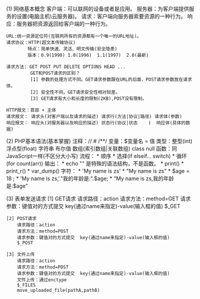 (1) 网络基本概念
    客户端：可以联网的设备或者是应用。
    服务器：为客户端提供服务的设置(电脑主机\云服务器)。
    请求：客户端向服务器索要资源的一种行为。
    响应：服务器把资源返回给客户端的一种行为。

    URL:统一资源定位符(互联网所有的资源都有一个唯一的URL地址)。
    请求协议：HTTP(超文本传输协议) 
            特点：简单快速、灵活、明文传输(安全隐患)
            版本：0.9(1990) 1.0(1996)  1.1(1997)  2.0(最新)

    请求方法: GET POST PUT DELETE OPTIONS HEAD ...
             GET和POST请求的区别？
             [1] 参数的处理方式不同。GET请求参数跟在URL的后面，POST请求参数放在请求体。
             [2] 安全性不同，GET请求安全性相对较差。
             [3] GET请求有大小和长度的限制(2KB),POST没有限制。

    HTTP报文：首部 + 主体
    请求报文： 请求头(对客户端以及请求的描述) 请求行(方法|协议|路径) 请求体(参数)
    响应报文： 响应头(对服务器以及响应的描述) 状态行(协议|状态    )  响应体(具体的数据)



(2) PHP基本语法(基本掌握)
    注释：// # /**/
    变量：$变量名 = 值
    类型：整型(int) 浮点型(float) 字符串 布尔值 数组(索引数组|关联数组)  class null
    函数：同JavaScript一样(不区分大小写)
    流程：
        * 顺序
        * 选择(if elseif...  switch)
        * 循环(for    count(arr))
    输出：
        * echo ""     是特殊的语法结构，不是函数。
        * print()
        * print_r()
        * var_dump()
    字符：
        * 'My name is zs'
        * "My name is zs"
        *  $age = 18 ; 
        * 'My name is zs,'."我的年龄是:".$age;
        * "My name is zs,我的年龄是:$age"


(3) 表单发送请求
    [1] GET请求
        请求路径：action
        请求方法：method=GET
        请求参数：键值对的方式提交  key(通过name来指定)-value(输入框的值)
        $_GET

    [2] POST请求
        请求路径：action
        请求方法：method=POST
        请求参数：键值对的方式提交  key(通过name来指定)-value(输入框的值)
        $_POST

    [3] 文件上传
        请求路径：action
        请求方法：method=POST
        请求参数：键值对的方式提交  key(通过name来指定)-value(输入框的值)
        文件上传：通过enctype
        $_FILES
        move_uploaded_file(pathA,pathB)